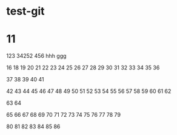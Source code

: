 # test-git
# 11
123
34252
456
hhh
ggg

16
18
19
20
21
22
23
24
25
26
27
28
29
30
31
32
33
34
35
36

37
38
39
40
41

42
43
44
45
46
47
48
49
50
51
52
53
54
55
56
57
58
59
60
61
62

63
64

65
66
67
68
69
70
71
72
73
74
75
76
77
78
79

80
81
82
83
84
85
86